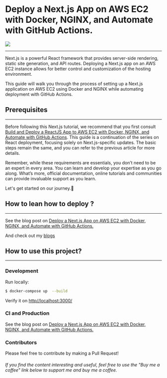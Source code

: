 # Deploy a Next.js App on AWS EC2 with Docker, NGINX, and Automate with GitHub Actions.

![](https://res.cloudinary.com/dwz5lx2k7/image/upload/v1743030937/tutorials/article_next_gxxhna.webp)

---

Next.js is a powerful React framework that provides server-side rendering, static site generation, and API routes. Deploying a Next.js app on an AWS EC2 instance allows for better control and customization of the hosting environment. 

This guide will walk you through the process of setting up a Next.js application on AWS EC2 using Docker and NGINX while automating deployment with GitHub Actions.

## Prerequisites

---

Before following this Next.js tutorial, we recommend that you first consult [Build and Deploy a ReactJS App to AWS EC2 with Docker, NGINX, and Automate with GitHub Actions](https://medium.com/@kilamaelie/build-and-deploy-a-reactjs-app-to-aws-ec2-with-docker-nginx-and-automate-with-github-actions-d8c57fb47967). This guide is a continuation of the series on React deployment, focusing solely on Next.js-specific updates. The basic steps remain the same, and you can refer to the previous article for more details.

Remember, while these requirements are essentials, you don’t need to be an expert in every area. You can learn and develop your expertise as you go along. What’s more, official documentation, online tutorials and communities can provide invaluable support as you learn.

Let's get started on our journey.🚀

## How to lean how to deploy ?

---

See the blog post on [Deploy a Next.js App on AWS EC2 with Docker, NGINX, and Automate with GitHub Actions.](https://medium.com/@kilamaelie/deploy-a-next-js-app-on-aws-ec2-with-docker-nginx-and-automate-with-github-actions-05a879d1a81b)

And check out my [blogs](https://medium.com/@kilamaelie)

## How to use this project?

---

### Development

Run locally:

```bash
$ docker-compose up  --build
```

Verify it on [http//localhost:3000/](http//localhost:3000/)

### CI and Production

See the blog post on [Deploy a Next.js App on AWS EC2 with Docker, NGINX, and Automate with GitHub Actions.](https://medium.com/@kilamaelie/deploy-a-next-js-app-on-aws-ec2-with-docker-nginx-and-automate-with-github-actions-05a879d1a81b)

### Contributors

Please feel free to contribute by making a Pull Request!

###### If you find the content interesting and useful, feel free to use the "Buy me a coffee" link below to support me and buy me a coffee.


